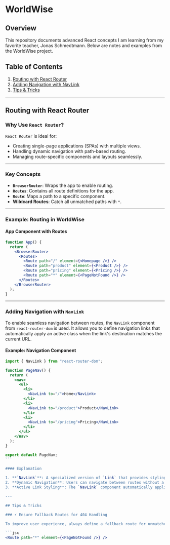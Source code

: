 <!-- @format -->

# WorldWise

## Overview

This repository documents advanced React concepts I am learning from my favorite teacher, Jonas Schmedtmann. Below are notes and examples from the WorldWise project.

## Table of Contents

1. [Routing with React Router](#routing-with-react-router)
2. [Adding Navigation with NavLink](#adding-navigation-with-navlink)
3. [Tips & Tricks](#tips--tricks)

---

## Routing with React Router

### Why Use `React Router`?

`React Router` is ideal for:

- Creating single-page applications (SPAs) with multiple views.
- Handling dynamic navigation with path-based routing.
- Managing route-specific components and layouts seamlessly.

---

### Key Concepts

- **`BrowserRouter`**: Wraps the app to enable routing.
- **`Routes`**: Contains all route definitions for the app.
- **`Route`**: Maps a path to a specific component.
- **Wildcard Routes**: Catch all unmatched paths with `*`.

---

### Example: Routing in WorldWise

#### App Component with Routes

```jsx
function App() {
  return (
    <BrowserRouter>
      <Routes>
        <Route path="/" element={<Homepage />} />
        <Route path="product" element={<Product />} />
        <Route path="pricing" element={<Pricing />} />
        <Route path="*" element={<PageNotFound />} />
      </Routes>
    </BrowserRouter>
  );
}
```

---

### Adding Navigation with `NavLink`

To enable seamless navigation between routes, the `NavLink` component from `react-router-dom` is used. It allows you to define navigation links that automatically apply an active class when the link's destination matches the current URL.

#### Example: Navigation Component

````jsx
import { NavLink } from "react-router-dom";

function PageNav() {
  return (
    <nav>
      <ul>
        <li>
          <NavLink to="/">Home</NavLink>
        </li>
        <li>
          <NavLink to="/product">Product</NavLink>
        </li>
        <li>
          <NavLink to="/pricing">Pricing</NavLink>
        </li>
      </ul>
    </nav>
  );
}

export default PageNav;
```

#### Explanation

1. **`NavLink`**: A specialized version of `Link` that provides styling for active links.
2. **Dynamic Navigation**: Users can navigate between routes without a page reload, creating a seamless SPA experience.
3. **Active Link Styling**: The `NavLink` component automatically applies an `active` class to the link that corresponds to the current route.

---

## Tips & Tricks

### ⚡ Ensure Fallback Routes for 404 Handling

To improve user experience, always define a fallback route for unmatched paths. For example:

```jsx
<Route path="*" element={<PageNotFound />} />
````
